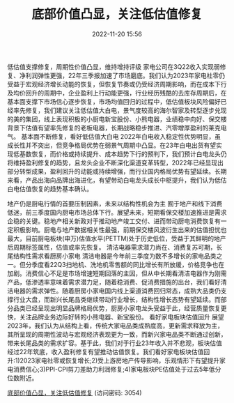 ﻿---
title: 底部价值凸显，关注低估值修复
date: 2022-11-20 15:56
tags:
- 可选消费
updated: 1970-01-01 08:00:00
---

低估值支撑修复，周期性价值凸显，维持增持评级
家电公司在3Q22收入实现弱修复、净利润弹性更强，22年三季报加速了市场磨底。我们认为2023年家电社零仍受益于宏观经济增长动能的恢复，但恢复节奏或仍受经济周期影响，而在成本下行及均价回升的周期中，企业盈利上行动能更强，行业经历残酷的去库存周期后，在基本面支撑下市场信心逐步恢复，市场均值回归的过程中，低估值板块风险偏好已经率先修复，我们建议关注低估值大白电，景气度较高的海尔智家及转型逐步兑现的美的集团，线上表现积极的小厨电新宝股份、小熊电器，业绩稳中向好、保交楼背景下估值有望率先修复的老板电器，长期战略稳步推进、汽零增厚盈利的莱克电气。
基本面不断修复，看好低估值大白电
2022年白电收入稳定性优势明显，虽成长性并不突出，但竞争格局优势在弱景气周期中凸显。在23年白电出货有望实现低基数恢复，而价格或持续提升、成本趋势下行的预判下，我们预计白电龙头仍将维持盈利修复的趋势，且龙头企业不断深化渠道变革转型，2022年已经显现出部分转型成果，盈利回升的动能或持续增强，而行业国内格局优势有望延续。长期来看，产品出海向品牌出海进化，有望带动白电龙头成长中枢提升，我们认为低估白电估值恢复的趋势基本确认。
<!-- more -->
地产仍是厨电行情的首要压制因素，未来以结构性机会为主
囿于地产和线下消费低迷，前三季度国内厨电市场总体下行。展望未来，短期看保交楼加速推进是需求企稳的关键。稳地产相关新政对于推动地产竣工交付、进而带动厨电消费恢复有一定积极影响。厨电与地产数据相关性最强，前期保交楼风波衍生出来的估值担忧也最大，目前厨电板块(申万)估值水平(PETTM)处于历史低位，受益于其鲜明的地产后周期标签属性，估值或率先恢复。
清洁电器需求潜力尚在、消费复苏可期，长尾结构性需求看厨房小家电
清洁电器是今年前三季度为数不多增长的家电品类之一。但分季度看22Q3扫地机、洗地机零售额的同比增长有所放缓，价格竞争也在加剧。消费信心不足是市场增速短期回落的主因，但从中长期看清洁电器作为刚需产品，低渗透率意味着需求潜力足，随着稳消费、促消费措施的出台，我们看好清洁电器的需求弹性。随着厨房小家电国内线上渠道消费回归常态，成熟大品类仍支撑行业大盘，而新兴长尾品类继续带动行业增长，结构性增长态势有望延续。而部分品类已经呈现出明显品牌格局优势，厨房小家电龙头受益于此，经营质量恢复更快，关注品牌业务边际好转的小熊电器、新宝股份。
看好家电板块估值回升
展望2023年，我们认为从结构上看，传统大家电品类成熟度高，更新需求释放为主，其所呈现的周期性波动与宏观经济表现更为一致，而新兴家电品类不断通过创新，带来长尾品类的需求扩容。基于此，我们对于行业23年收入并不悲观，板块估值经过22年筑底，收入盈利修复有望推动估值恢复。我们看好家电板块估值回升:1)2023家电社零或恢复增长;2)受上游房地产传导影响，乐观情形下有望提升家电消费信心;3)PPI-CPI剪刀差助力利润修复;4)家电板块PE估值处于过去5年低分位数附近。

[底部价值凸显，关注低估值修复](https://url12.ctfile.com/f/3948612-728190444-d12b40?p=3054)
(访问密码: 3054)

